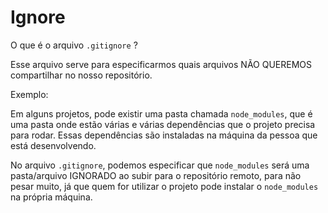 # Ignore

O que é o arquivo `.gitignore` ?

Esse arquivo serve para especificarmos quais arquivos NÃO QUEREMOS compartilhar no nosso repositório.

Exemplo:

Em alguns projetos, pode existir uma pasta chamada `node_modules`, que é uma pasta onde estão várias e várias dependências que o projeto precisa para rodar. Essas dependências são instaladas na máquina da pessoa que está desenvolvendo.

No arquivo `.gitignore`, podemos especificar que `node_modules` será uma pasta/arquivo IGNORADO ao subir para o repositório remoto, para não pesar muito, já que quem for utilizar o projeto pode instalar o `node_modules` na própria máquina.